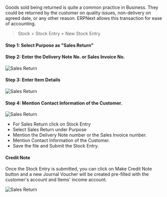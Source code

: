 Goods sold being returned is quite a common practice in Business. They could
be returned by the customer on quality issues, non-delivery on agreed date, or
any other reason. ERPNext allows this transaction for ease of accounting.

> Stock > Stock Entry > New Stock Entry

#### Step 1: Select Purpose as "Sales Return"

#### Step 2: Enter the Delivery Note No. or Sales Invoice No.

  

![Sales Return](assets/frappe_io/images/erpnext/sales-return-1.png)

  

#### Step 3: Enter Item Details

![Sales Return](assets/frappe_io/images/erpnext/sales-return-2.png)

  

#### Step 4: Mention Contact Information of the Customer.

![Sales Return](assets/frappe_io/images/erpnext/sales-return-3.png)

  

  * For Sales Return click on Stock Entry
  * Select Sales Return under Purpose
  * Mention the Delivery Note number or the Sales Invoice number.
  * Mention Contact Information of the Customer.
  * Save the file and Submit the Stock Entry.

#### Credit Note

Once the Stock Entry is submitted, you can click on Make Credit Note button
and a new Journal Voucher will be created pre-filled with the customer's
account and Items' income account.

![Sales Return](assets/frappe_io/images/erpnext/sales-return-4.png)


